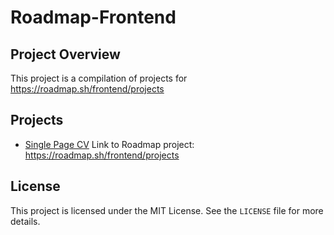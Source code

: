 # Roadmap-Frontend

## Project Overview
This project is a compilation of projects for https://roadmap.sh/frontend/projects
## Projects
- [Single Page CV](./single-page-cv/README.md) Link to Roadmap project: https://roadmap.sh/frontend/projects

## License
This project is licensed under the MIT License. See the `LICENSE` file for more details.